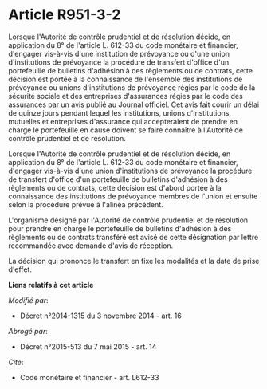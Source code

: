 # Article R951-3-2

Lorsque l'Autorité de contrôle prudentiel et de résolution décide, en application          du 8° de l'article L. 612-33  du
code monétaire et financier, d'engager vis-à-vis d'une institution de prévoyance ou d'une union d'institutions de prévoyance
la procédure de transfert d'office d'un portefeuille de bulletins d'adhésion à des règlements ou de contrats, cette décision
est portée à la connaissance de l'ensemble des institutions de prévoyance ou unions d'institutions de prévoyance régies par
le code de la sécurité sociale et des entreprises d'assurances régies par le code des assurances par un avis publié au
Journal officiel. Cet avis fait courir un délai de quinze jours pendant lequel les institutions, unions d'institutions,
mutuelles et entreprises d'assurance qui accepteraient de prendre en charge le portefeuille en cause doivent se faire
connaître à l'Autorité de contrôle prudentiel et de résolution. 

Lorsque l'Autorité de contrôle prudentiel et de résolution décide, en application          du 8° de l'article L. 612-33  du
code monétaire et financier, d'engager vis-à-vis d'une union d'institutions de prévoyance la procédure de transfert d'office
d'un portefeuille de bulletins d'adhésion à des règlements ou de contrats, cette décision est d'abord portée à la
connaissance des institutions de prévoyance membres de l'union et ensuite selon la procédure prévue à l'alinéa précédent. 

L'organisme désigné par l'Autorité de contrôle prudentiel et de résolution pour prendre en charge le portefeuille de
bulletins d'adhésion à des règlements ou de contrats transféré est avisé de cette désignation par lettre recommandée avec
demande d'avis de réception. 

La décision qui prononce le transfert en fixe les modalités et la date de prise d'effet.

**Liens relatifs à cet article**

_Modifié par_:

  - Décret n°2014-1315 du 3 novembre 2014 - art. 16

_Abrogé par_:

  - Décret n°2015-513 du 7 mai 2015 - art. 14

_Cite_:

  - Code monétaire et financier - art. L612-33

